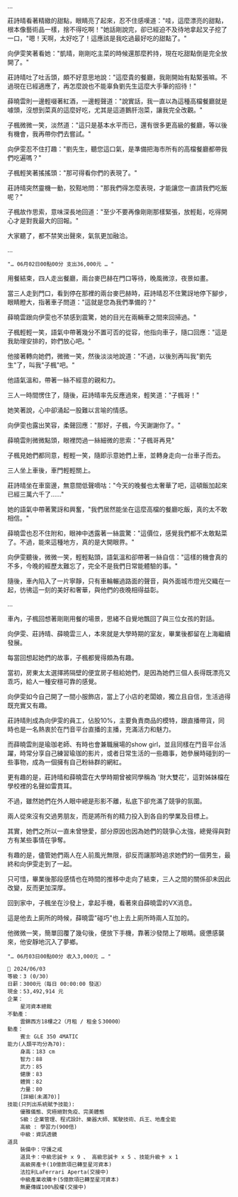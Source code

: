 
...

莊詩晴看著精緻的甜點，眼睛亮了起來，忍不住感嘆道："哇，這麼漂亮的甜點，根本像藝術品一樣，捨不得吃啊！"她話剛說完，卻已經迫不及待地拿起叉子挖了一口，"嗯！天啊，太好吃了！這應該是我吃過最好吃的甜點了。"

向伊雯笑著看她："凱晴，剛剛吃主菜的時候還那麼矜持，現在吃甜點倒是完全放開了。"

莊詩晴吐了吐舌頭，頗不好意思地說："這麼貴的餐廳，我剛開始有點緊張嘛。不過現在已經適應了，再怎麼說也不能辜負劉先生這麼大手筆的招待！"

薛曉雲則一邊輕啜著紅酒，一邊輕聲道："說實話，我一直以為這種高檔餐廳就是噱頭，沒想到菜真的這麼好吃，尤其是這道鵝肝泡菜，讓我完全改觀。"

子楓微微一笑，淡然道："這只是基本水平而已，還有很多更高級的餐廳，等以後有機會，我再帶你們去嘗試。"

向伊雯忍不住打趣："劉先生，聽您這口氣，是準備把海市所有的高檔餐廳都帶我們吃遍嗎？"

子楓輕笑著搖搖頭："那可得看你們的表現了。"

莊詩晴突然靈機一動，狡黠地問："那我們得怎麼表現，才能讓您一直請我們吃飯呢？"

子楓故作思索，意味深長地回道："至少不要再像剛剛那樣緊張，放輕鬆，吃得開心才是對我最大的回報。"

大家聽了，都不禁笑出聲來，氣氛更加融洽。

...

`"… 06月02日00點00分 支出36,000元 … "`

用餐結束，四人走出餐廳，兩台麥巴赫在門口等待，晚風微涼，夜景如畫。

當三人走到門口，看到停在那裡的兩台麥巴赫時，莊詩晴忍不住驚訝地停下腳步，眼睛瞪大，指著車子問道："這就是您為我們準備的？"

薛曉雲跟向伊雯也不禁感到震驚，她的目光在兩輛車之間來回掃過。"

子楓輕輕一笑，語氣中帶著幾分不置可否的從容，他指向車子，隨口回應："這是我助理安排的，妳們放心吧。"  

他接著轉向她們，微微一笑，然後淡淡地說道："不過，以後別再叫我"劉先生"了，叫我"子楓"吧。"

他語氣溫和，帶著一絲不經意的親和力。

三人一時間愣住了，隨後，莊詩晴率先反應過來，輕笑道："子楓哥！"

她笑著說，心中卻涌起一股難以言喻的情感。

向伊雯也露出笑容，柔聲回應："那好，子楓，今天謝謝你了。"

薛曉雲則微微點頭，眼裡閃過一絲細微的思索："子楓哥再見"

子楓見她們都同意，輕輕一笑，隨即示意她們上車，並轉身走向一台車子而去。

三人坐上車後，車門輕輕關上。

莊詩晴坐在車窗邊，無意間低聲嘀咕："今天的晚餐也太奢華了吧，這頓飯加起來已經三萬六千了……"

她的語氣中帶著驚訝和興奮，"我們居然能坐在這麼高檔的餐廳吃飯，真的太不敢相信。"

薛曉雲也忍不住附和，眼神中透露著一絲震驚："這價位，感覺我們都不太敢點菜了。不過，能來這種地方，真的是大開眼界。"

向伊雯聽後，微微一笑，輕輕點頭，語氣溫和卻帶著一絲自信："這樣的機會真的不多，今晚的經歷太難忘了，完全不是我們日常能體驗的事。"

隨後，車內陷入了一片寧靜，只有車輪輾過路面的聲音，與外面城市燈光交織在一起，彷彿這一刻的美好和奢華，與他們的夜晚相得益彰。

...

車內，子楓回想著剛剛用餐的場景，思緒不自覺地飄回了與三位女孩的對話。

向伊雯、莊詩晴、薛曉雲三人，本來就是大學時期的室友，畢業後都留在上海繼續發展。

每當回想起她們的故事，子楓都覺得頗為有趣。

當初，房東太太選擇將隔壁的便宜房子租給她們，是因為她們三個人長得既漂亮又乖巧，給人一種安穩可靠的感覺。

向伊雯如今自己開了一間小服飾店，當上了小店的老闆娘，獨立且自信，生活過得既充實又有趣。

莊詩晴則成為向伊雯的員工，佔股10%，主要負責商品的模特，跟直播帶貨，同時也是一名熱衷於在鬥音平台直播的主播，充滿活力和魅力。

而薛曉雲則是瑜珈老師、有時也會兼職展場的show girl，並且同樣在鬥音平台活躍，時常分享自己練習瑜珈的影片，或者日常生活的一些趣事，她參展時碰到的一些事物，成為一個擁有自己粉絲群的網紅。

更有趣的是，莊詩晴和薛曉雲在大學時期曾被同學稱為 '財大雙花'，這對姊妹檔在學校裡的名聲如雷貫耳。

不過，雖然她們在外人眼中總是形影不離，私底下卻充滿了競爭的氛圍。

兩人從來沒有交過男朋友，而是將所有的精力投入到各自的學業及目標上。

其實，她們之所以一直未曾戀愛，部分原因也因為她們的競爭心太強，總覺得與對方有某些事情在爭奪。

有趣的是，儘管她們兩人在人前風光無限，卻反而讓那時追求她們的一個男生，最終和向伊雯走到了一起。

只可惜，畢業後那段感情也在時間的推移中走向了結束，三人之間的關係卻未因此改變，反而更加深厚。

回到家中，子楓坐在沙發上，拿起手機，看著來自薛曉雲的VX消息。

這是他去上廁所的時候，薛曉雲"碰巧"也上去上廁所時兩人互加的。

他微微一笑，簡單回覆了幾句後，便放下手機，靠著沙發閉上了眼睛。疲憊感襲來，他安靜地沉入了夢鄉。


`"… 06月03日00點00分 收入3,000元 … "`

```
📰 2024/06/03
等級：3 (0/30)
日薪：3000元（每日 00:00:00 發送）
現金：53,492,914 元
企業：
    星河資本總裁
不動產：
    雲錦西方18樓之2（月租 / 租金＄30000）
動產：
    賓士 GLE 350 4MATIC
能力(人類平均分為70):
    身高：183 cm
    智力：88
    武力：85
    健康：83
    體質：82
    力量：80
    [詳細(未滿70)]
技能(只列出系統賦予技能):
    優雅儀態、究極絕對免疫、完美體態
    S級：企業管理、程式設計、樂器大師、駕駛技術、兵王、地產全能
    高級 : 學習力(900倍)
    中級：資訊透鏡
道具
    裝備中：守護之戒
    道具卡：中級忠誠卡 x 9 、 高級忠誠卡 x 5 、技能升級卡 x 1
    高級房產卡(10億款項已轉至星河資本)
    法拉利LaFerrari Aperta(交接中)
    中級產業收購卡(5億款項已轉至星河資本)
    無憂傳媒100%股權(交接中)
```



